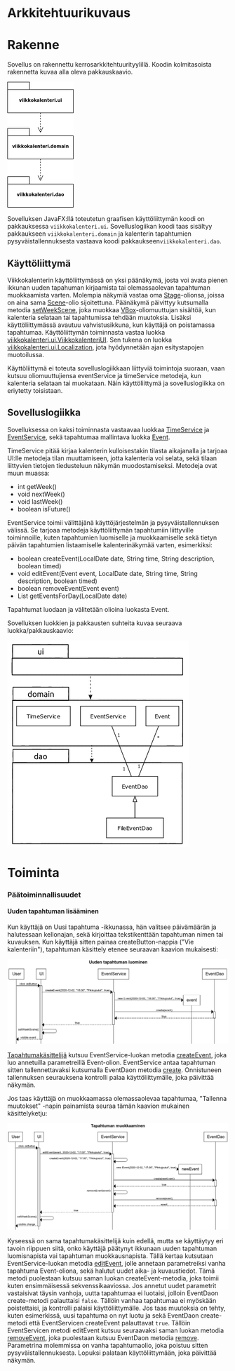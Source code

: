 # Arkkitehtuurikuvaus

# Rakenne

Sovellus on rakennettu kerrosarkkitehtuurityylillä. Koodin kolmitasoista rakennetta kuvaa alla oleva pakkauskaavio.

![Sovelluksen pakkausrakenne](https://github.com/maariaw/ot-harjoitustyo/blob/main/dokumentaatio/kuvat/a-1.png)

Sovelluksen JavaFX:llä toteutetun graafisen käyttöliittymän koodi on pakkauksessa `viikkokalenteri.ui`. Sovelluslogiikan koodi taas sisältyy pakkaukseen `viikkokalenteri.domain` ja kalenterin tapahtumien pysyväistallennuksesta vastaava koodi pakkaukseen`viikkokalenteri.dao`.

## Käyttöliittymä

Viikkokalenterin käyttöliittymässä on yksi päänäkymä, josta voi avata pienen ikkunan uuden tapahuman kirjaamista tai olemassaolevan tapahtuman muokkaamista varten. Molempia näkymiä vastaa oma [Stage](https://docs.oracle.com/javase/8/javafx/api/javafx/stage/Stage.html)-olionsa, joissa on aina sama [Scene](https://docs.oracle.com/javase/8/javafx/api/javafx/scene/Scene.html)-olio sijoitettuna. Päänäkymä päivittyy kutsumalla metodia [setWeekScene](https://github.com/maariaw/ot-harjoitustyo/blob/c40fc66d0ddbeb5a96da5fbfdaa1294bc1c38de1/Viikkokalenteri/src/main/java/viikkokalenteri/ui/ViikkokalenteriUi.java#L111), joka muokkaa [VBox](https://docs.oracle.com/javase/8/javafx/api/javafx/scene/layout/VBox.html)-oliomuuttujan sisältöä, kun kalenteria selataan tai tapahtumissa tehdään muutoksia. Lisäksi käyttöliittymässä avautuu vahvistusikkuna, kun käyttäjä on poistamassa tapahtumaa. Käyttöliittymän toiminnasta vastaa luokka [viikkokalenteri.ui.ViikkokalenteriUI](https://github.com/maariaw/ot-harjoitustyo/blob/main/Viikkokalenteri/src/main/java/viikkokalenteri/ui/ViikkokalenteriUi.java). Sen tukena on luokka [viikkokalenteri.ui.Localization](https://github.com/maariaw/ot-harjoitustyo/blob/main/Viikkokalenteri/src/main/java/viikkokalenteri/ui/Localization.java), jota hyödynnetään ajan esitystapojen muotoilussa.

Käyttöliittymä ei toteuta sovelluslogiikkaan liittyviä toimintoja suoraan, vaan kutsuu oliomuuttujiensa eventService ja timeService metodeja, kun kalenteria selataan tai muokataan. Näin käyttöliittymä ja sovelluslogiikka on eriytetty toisistaan.

## Sovelluslogiikka

Sovelluksessa on kaksi toiminnasta vastaavaa luokkaa [TimeService](https://github.com/maariaw/ot-harjoitustyo/blob/main/Viikkokalenteri/src/main/java/viikkokalenteri/domain/TimeService.java) ja [EventService](https://github.com/maariaw/ot-harjoitustyo/blob/main/Viikkokalenteri/src/main/java/viikkokalenteri/domain/EventService.java), sekä tapahtumaa mallintava luokka [Event](https://github.com/maariaw/ot-harjoitustyo/blob/main/Viikkokalenteri/src/main/java/viikkokalenteri/domain/Event.java).

TimeService pitää kirjaa kalenterin kulloisestakin tilasta aikajanalla ja tarjoaa UI:lle metodeja tilan muuttamiseen, jotta kalenteria voi selata, sekä tilaan liittyvien tietojen tiedusteluun näkymän muodostamiseksi. Metodeja ovat muun muassa:

* int getWeek()
* void nextWeek()
* void lastWeek()
* boolean isFuture()

EventService toimii välittäjänä käyttöjärjestelmän ja pysyväistallennuksen välissä. Se tarjoaa metodeja käyttöliittymän tapahtumiin liittyville toiminnoille, kuten tapahtumien luomiselle ja muokkaamiselle sekä tietyn päivän tapahtumien listaamiselle kalenterinäkymää varten, esimerkiksi:

* boolean createEvent(LocalDate date, String time, String description, boolean timed)
* void editEvent(Event event, LocalDate date, String time, String description, boolean timed)
* boolean removeEvent(Event event)
* List<Event> getEventsForDay(LocalDate date)
  
Tapahtumat luodaan ja välitetään olioina luokasta Event.

Sovelluksen luokkien ja pakkausten suhteita kuvaa seuraava luokka/pakkauskaavio:

![Sovelluksen luokka/pakkauskaavio](https://github.com/maariaw/ot-harjoitustyo/blob/main/dokumentaatio/kuvat/a-2.png)

# Toiminta

### Päätoiminnallisuudet

#### Uuden tapahtuman lisääminen

Kun käyttäjä on Uusi tapahtuma -ikkunassa, hän valitsee päivämäärän ja halutessaan kellonajan, sekä kirjoittaa tekstikenttään tapahtuman nimen tai kuvauksen. Kun käyttäjä sitten painaa createButton-nappia ("Vie kalenteriin"), tapahtuman käsittely etenee seuraavan kaavion mukaisesti:

![Sekvenssikaavio tapahtuman lisäämisestä](https://github.com/maariaw/ot-harjoitustyo/blob/main/dokumentaatio/kuvat/a-3.png)

[Tapahtumakäsittelijä](https://github.com/maariaw/ot-harjoitustyo/blob/c40fc66d0ddbeb5a96da5fbfdaa1294bc1c38de1/Viikkokalenteri/src/main/java/viikkokalenteri/ui/ViikkokalenteriUi.java#L317) kutsuu EventService-luokan metodia [createEvent](https://github.com/maariaw/ot-harjoitustyo/blob/c40fc66d0ddbeb5a96da5fbfdaa1294bc1c38de1/Viikkokalenteri/src/main/java/viikkokalenteri/domain/EventService.java#L51), joka luo annetuilla parametreillä Event-olion. EventService antaa tapahtuman sitten tallennettavaksi kutsumalla EventDaon metodia [create](https://github.com/maariaw/ot-harjoitustyo/blob/c40fc66d0ddbeb5a96da5fbfdaa1294bc1c38de1/Viikkokalenteri/src/main/java/viikkokalenteri/dao/EventDao.java#L20). Onnistuneen tallennuksen seurauksena kontrolli palaa käyttöliittymälle, joka päivittää näkymän.

Jos taas käyttäjä on muokkaamassa olemassaolevaa tapahtumaa, "Tallenna muutokset" -napin painamista seuraa tämän kaavion mukainen käsittelyketju:

![Sekvenssikaavio tapahtuman muokkaamisesta](https://github.com/maariaw/ot-harjoitustyo/blob/main/dokumentaatio/kuvat/a-4.png)

Kyseessä on sama tapahtumakäsittelijä kuin edellä, mutta se käyttäytyy eri tavoin riippuen siitä, onko käyttäjä päätynyt ikkunaan uuden tapahtuman luomisnapista vai tapahtuman muokkausnapista. Tällä kertaa kutsutaan EventService-luokan metodia [editEvent](https://github.com/maariaw/ot-harjoitustyo/blob/c40fc66d0ddbeb5a96da5fbfdaa1294bc1c38de1/Viikkokalenteri/src/main/java/viikkokalenteri/domain/EventService.java#L95), jolle annetaan parametreiksi vanha tapahtuma Event-oliona, sekä halutut uudet aika- ja kuvaustiedot. Tämä metodi puolestaan kutsuu saman luokan createEvent-metodia, joka toimii kuten ensimmäisessä sekvenssikaaviossa. Jos annetut uudet parametrit vastaisivat täysin vanhoja, uutta tapahtumaa ei luotaisi, jolloin EventDaon create-metodi palauttaisi `false`. Tällöin vanhaa tapahtumaa ei myöskään poistettaisi, ja kontrolli palaisi käyttöliittymälle. Jos taas muutoksia on tehty, kuten esimerkissä, uusi tapahtuma on nyt luotu ja sekä EventDaon create-metodi että EventServicen createEvent palauttavat `true`. Tällöin EventServicen metodi editEvent kutsuu seuraavaksi saman luokan metodia [removeEvent](https://github.com/maariaw/ot-harjoitustyo/blob/c40fc66d0ddbeb5a96da5fbfdaa1294bc1c38de1/Viikkokalenteri/src/main/java/viikkokalenteri/domain/EventService.java#L119), joka puolestaan kutsuu EventDaon metodia [remove](https://github.com/maariaw/ot-harjoitustyo/blob/c40fc66d0ddbeb5a96da5fbfdaa1294bc1c38de1/Viikkokalenteri/src/main/java/viikkokalenteri/dao/EventDao.java#L43). Parametrina molemmissa on vanha tapahtumaolio, joka poistuu sitten pysyväistallennuksesta. Lopuksi palataan käyttöliittymään, joka päivittää näkymän.
